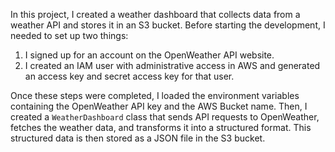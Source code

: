 In this project, I created a weather dashboard that collects data from a weather API and stores it in an S3 bucket. Before starting the development, I needed to set up two things:

1. I signed up for an account on the OpenWeather API website.
2. I created an IAM user with administrative access in AWS and generated an access key and secret access key for that user.

Once these steps were completed, I loaded the environment variables containing the OpenWeather API key and the AWS Bucket name. Then, I created a `WeatherDashboard` class that sends API requests to OpenWeather, fetches the weather data, and transforms it into a structured format. This structured data is then stored as a JSON file in the S3 bucket.

